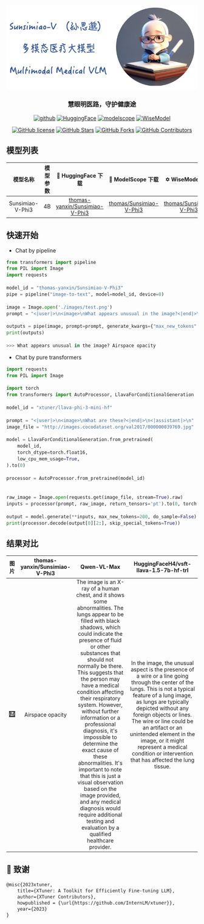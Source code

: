 <!-- <h1 align="center">🌿Sunsimiao-V(孙思邈): 多模态医疗大模型</h1> -->
<div align=center><img src ="./images/Sunsimiao-V-logo.jpg"/></div>  

<h3 align="center">慧眼明医路，守护健康途</h3>

<p align="center">
<a href="https://github.com/thomas-yanxin/Sunsimiao-V"><img src="https://img.shields.io/badge/GitHub-24292e" alt="github"></a>
<a href="https://huggingface.co/collections/thomas-yanxin/sunsimiao-v-6641e52e2803b4fe0d88f451"><img src="https://img.shields.io/badge/-HuggingFace-yellow" alt="HuggingFace"></a>
<a href="https://www.modelscope.cn/models/thomas/Sunsimiao-V-Phi3/summary"><img src="https://img.shields.io/badge/ModelScope-blueviolet" alt="modelscope"></a>
<a href="https://wisemodel.cn/models/thomas/Sunsimiao-V-Phi3/intro"><img src="https://img.shields.io/badge/WiseModel-561253" alt="WiseModel"></a>
</p> 

<div align="center">

[![GitHub license](https://img.shields.io/github/license/thomas-yanxin/Sunsimiao-V
)](https://github.com/thomas-yanxin/Sunsimiao-V/blob/main/LICENSE)
[![GitHub Stars](https://img.shields.io/github/stars/thomas-yanxin/Sunsimiao-V)](https://github.com/thomas-yanxin/Sunsimiao-V/stargazers)
[![GitHub Forks](https://img.shields.io/github/forks/thomas-yanxin/Sunsimiao-V)](https://github.com/thomas-yanxin/Sunsimiao-V/fork)
[![GitHub Contributors](https://img.shields.io/github/contributors/thomas-yanxin/Sunsimiao-V)](https://github.com/thomas-yanxin/Sunsimiao-V/graphs/contributors)  
</div>



## 模型列表
| 模型名称 | 模型参数 | 🤗 HuggingFace 下载 | 🤖 ModelScope 下载 | ✡️ WiseModel 下载 |
| :----: | :----: | :----: | :----: | :----: |
| Sunsimiao-V-Phi3 | 4B | [thomas-yanxin/Sunsimiao-V-Phi3](https://huggingface.co/thomas-yanxin/Sunsimiao-V-Phi3) | [thomas/Sunsimiao-V-Phi3](https://www.modelscope.cn/models/thomas/Sunsimiao-V-Phi3/summary) | [thomas/Sunsimiao-V-Phi3](https://wisemodel.cn/models/thomas/Sunsimiao-V-Phi3/intro) |

## 快速开始

- Chat by pipeline

```Python
from transformers import pipeline
from PIL import Image    
import requests

model_id = "thomas-yanxin/Sunsimiao-V-Phi3"
pipe = pipeline("image-to-text", model=model_id, device=0)

image = Image.open('./images/test.png')
prompt = "<|user|>\n<image>\nWhat appears unusual in the image?<|end|>\n<|assistant|>\n"

outputs = pipe(image, prompt=prompt, generate_kwargs={"max_new_tokens": 200})
print(outputs)

>>> What appears unusual in the image? Airspace opacity
```

- Chat by pure transformers
```Python
import requests
from PIL import Image

import torch
from transformers import AutoProcessor, LlavaForConditionalGeneration

model_id = "xtuner/llava-phi-3-mini-hf"

prompt = "<|user|>\n<image>\nWhat are these?<|end|>\n<|assistant|>\n"
image_file = "http://images.cocodataset.org/val2017/000000039769.jpg"

model = LlavaForConditionalGeneration.from_pretrained(
    model_id, 
    torch_dtype=torch.float16, 
    low_cpu_mem_usage=True, 
).to(0)

processor = AutoProcessor.from_pretrained(model_id)


raw_image = Image.open(requests.get(image_file, stream=True).raw)
inputs = processor(prompt, raw_image, return_tensors='pt').to(0, torch.float16)

output = model.generate(**inputs, max_new_tokens=200, do_sample=False)
print(processor.decode(output[0][2:], skip_special_tokens=True))

```

## 结果对比
| 图片 | thomas-yanxin/Sunsimiao-V-Phi3 | Qwen-VL-Max | HuggingFaceH4/vsft-llava-1.5-7b-hf-trl |
| :----: | :----: | :----: | :----: |
| ![](./images/test.png) | Airspace opacity | The image is an X-ray of a human chest, and it shows some abnormalities. The lungs appear to be filled with black shadows, which could indicate the presence of fluid or other substances that should not normally be there. This suggests that the person may have a medical condition affecting their respiratory system. However, without further information or a professional diagnosis, it's impossible to determine the exact cause of these abnormalities. It's important to note that this is just a visual observation based on the image provided, and any medical diagnosis would require additional testing and evaluation by a qualified healthcare provider. | In the image, the unusual aspect is the presence of a wire or a line going through the center of the lungs. This is not a typical feature of a lung image, as lungs are typically depicted without any foreign objects or lines. The wire or line could be an artifact or an unintended element in the image, or it might represent a medical condition or intervention that has affected the lung tissue. |



## 🙇‍ ‍致谢
```
@misc{2023xtuner,
    title={XTuner: A Toolkit for Efficiently Fine-tuning LLM},
    author={XTuner Contributors},
    howpublished = {\url{https://github.com/InternLM/xtuner}},
    year={2023}
}
```